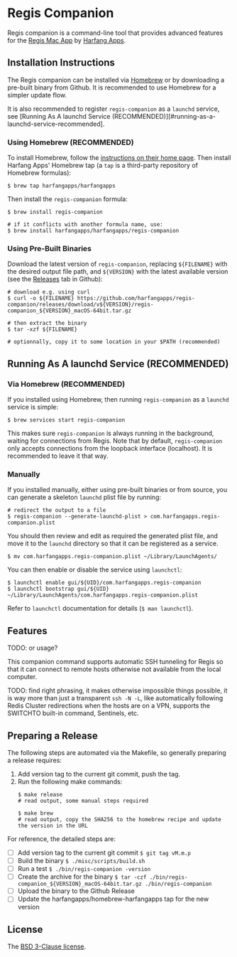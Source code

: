 # Regis Companion

Regis companion is a command-line tool that provides advanced features for the [Regis Mac App](regis) by [Harfang Apps](harfang).

## Installation Instructions

The Regis companion can be installed via [Homebrew][brew] or by downloading a pre-built binary from Github. It is recommended to use Homebrew for a simpler update flow.

It is also recommended to register `regis-companion` as a `launchd` service, see [Running As A launchd Service (RECOMMENDED)][#running-as-a-launchd-service-recommended].

### Using Homebrew (RECOMMENDED)

To install Homebrew, follow the [instructions on their home page][brew]. Then install Harfang Apps' Homebrew tap (a `tap` is a third-party repository of Homebrew formulas):

```
$ brew tap harfangapps/harfangapps
```

Then install the `regis-companion` formula:

```
$ brew install regis-companion

# if it conflicts with another formula name, use:
$ brew install harfangapps/harfangapps/regis-companion
```

### Using Pre-Built Binaries

Download the latest version of `regis-companion`, replacing `${FILENAME}` with the desired output file path, and `${VERSION}` with the latest available version (see the [Releases][releases] tab in Github):

```
# download e.g. using curl
$ curl -o ${FILENAME} https://github.com/harfangapps/regis-companion/releases/download/v${VERSION}/regis-companion_${VERSION}_macOS-64bit.tar.gz

# then extract the binary
$ tar -xzf ${FILENAME}

# optionnally, copy it to some location in your $PATH (recommended)
```

## Running As A launchd Service (RECOMMENDED)

### Via Homebrew (RECOMMENDED)

If you installed using Homebrew, then running `regis-companion` as a `launchd` service is simple:

```
$ brew services start regis-companion
```

This makes sure `regis-companion` is always running in the background, waiting for connections from Regis. Note that by default, `regis-companion` only accepts connections from the loopback interface (localhost). It is recommended to leave it that way.

### Manually

If you installed manually, either using pre-built binaries or from source, you can generate a skeleton `launchd` plist file by running:

```
# redirect the output to a file
$ regis-companion --generate-launchd-plist > com.harfangapps.regis-companion.plist
```

You should then review and edit as required the generated plist file, and move it to the `launchd` directory so that it can be registered as a service.

```
$ mv com.harfangapps.regis-companion.plist ~/Library/LaunchAgents/
```

You can then enable or disable the service using `launchctl`:

```
$ launchctl enable gui/${UID}/com.harfangapps.regis-companion
$ launchctl bootstrap gui/${UID} ~/Library/LaunchAgents/com.harfangapps.regis-companion.plist
```

Refer to `launchctl` documentation for details (`$ man launchctl`).

## Features

TODO: or usage?

This companion command supports automatic SSH tunneling for Regis so that it can connect to remote hosts otherwise not available from the local computer.

TODO: find right phrasing, it makes otherwise impossible things possible, it is way more than just a transparent `ssh -N -L`, like automatically following Redis Cluster redirections when the hosts are on a VPN, supports the SWITCHTO built-in command, Sentinels, etc.

## Preparing a Release

The following steps are automated via the Makefile, so generally preparing a release requires:

1. Add version tag to the current git commit, push the tag.
2. Run the following make commands:
    ```
    $ make release
    # read output, some manual steps required

    $ make brew
    # read output, copy the SHA256 to the homebrew recipe and update the version in the URL
    ```

For reference, the detailed steps are:

* [ ] Add version tag to the current git commit
    `$ git tag vM.m.p`
* [ ] Build the binary
    `$ ./misc/scripts/build.sh`
* [ ] Run a test
    `$ ./bin/regis-companion -version`
* [ ] Create the archive for the binary
    `$ tar -czf ./bin/regis-companion_${VERSION}_macOS-64bit.tar.gz ./bin/regis-companion`
* [ ] Upload the binary to the Github Release
* [ ] Update the harfangapps/homebrew-harfangapps tap for the new version

## License

The [BSD 3-Clause license][bsd].

[regis]: https://www.harfangapps.com/regis/
[harfang]: https://www.harfangapps.com/
[brew]: https://brew.sh/
[releases]: https://github.com/harfangapps/regis-companion/releases
[bsd]: http://opensource.org/licenses/BSD-3-Clause

